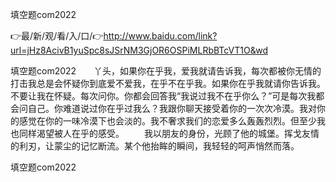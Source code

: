 填空题com2022

👉最/新/观/看/入/口/👉http://www.baidu.com/link?url=jHz8AcivB1yuSpc8sJSrNM3GjOR6OSPiMLRbBTcVT1O&wd

填空题com2022　　丫头，如果你在乎我，爱我就请告诉我，每次都被你无情的打击我总是会怀疑你到底爱不爱我，在乎不在乎我。如果你在乎我就请你告诉我。不要让我在怀疑。每次问你。你都会回答我“我说过我不在乎你么？”可是每次我都会问自己。你难道说过你在乎过我么？我跟你聊天接受着你的一次次冷漠。我对你的感觉在你的一味冷漠下也会淡的。我不奢求我们的恋爱多么轰轰烈烈。但至少我也同样渴望被人在乎的感受。
　　我以朋友的身份，光顾了他的城堡。挥戈友情的利刃，让蒙尘的记忆断流。某个他抬眸的瞬间，我轻轻的呵声悄然而落。


填空题com2022
